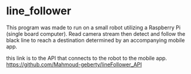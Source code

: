 # line_follower
This program was made to run on a small robot utilizing a Raspberry Pi (single board computer). 
Read camera stream then detect and follow the black line to reach a destination determined by an accompanying mobile app. 

this link is to the API that connects to the robot to the mobile app. 
https://github.com/Mahmoud-geberty/lineFollower_API

